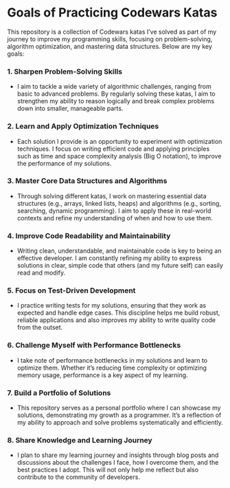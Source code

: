 
# Goals of Practicing Codewars Katas

This repository is a collection of Codewars katas I’ve solved as part of my journey to improve my programming skills, focusing on problem-solving, algorithm optimization, and mastering data structures. Below are my key goals:

### 1. **Sharpen Problem-Solving Skills**
   - I aim to tackle a wide variety of algorithmic challenges, ranging from basic to advanced problems. By regularly solving these katas, I aim to strengthen my ability to reason logically and break complex problems down into smaller, manageable parts.

### 2. **Learn and Apply Optimization Techniques**
   - Each solution I provide is an opportunity to experiment with optimization techniques. I focus on writing efficient code and applying principles such as time and space complexity analysis (Big O notation), to improve the performance of my solutions.

### 3. **Master Core Data Structures and Algorithms**
   - Through solving different katas, I work on mastering essential data structures (e.g., arrays, linked lists, heaps) and algorithms (e.g., sorting, searching, dynamic programming). I aim to apply these in real-world contexts and refine my understanding of when and how to use them.

### 4. **Improve Code Readability and Maintainability**
   - Writing clean, understandable, and maintainable code is key to being an effective developer. I am constantly refining my ability to express solutions in clear, simple code that others (and my future self) can easily read and modify.

### 5. **Focus on Test-Driven Development**
   - I practice writing tests for my solutions, ensuring that they work as expected and handle edge cases. This discipline helps me build robust, reliable applications and also improves my ability to write quality code from the outset.

### 6. **Challenge Myself with Performance Bottlenecks**
   - I take note of performance bottlenecks in my solutions and learn to optimize them. Whether it’s reducing time complexity or optimizing memory usage, performance is a key aspect of my learning.

### 7. **Build a Portfolio of Solutions**
   - This repository serves as a personal portfolio where I can showcase my solutions, demonstrating my growth as a programmer. It’s a reflection of my ability to approach and solve problems systematically and efficiently.

### 8. **Share Knowledge and Learning Journey**
   - I plan to share my learning journey and insights through blog posts and discussions about the challenges I face, how I overcome them, and the best practices I adopt. This will not only help me reflect but also contribute to the community of developers.
